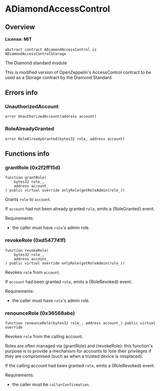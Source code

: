 # ADiamondAccessControl

## Overview

#### License: MIT

```solidity
abstract contract ADiamondAccessControl is ADiamondAccessControlStorage
```

The Diamond standard module

This is modified version of OpenZeppelin's AccessControl contract to be used as a Storage contract
by the Diamond Standard.
## Errors info

### UnauthorizedAccount

```solidity
error UnauthorizedAccount(address account)
```


### RoleAlreadyGranted

```solidity
error RoleAlreadyGranted(bytes32 role, address account)
```


## Functions info

### grantRole (0x2f2ff15d)

```solidity
function grantRole(
    bytes32 role_,
    address account_
) public virtual override onlyRole(getRoleAdmin(role_))
```

Grants `role` to `account`.

If `account` had not been already granted `role`, emits a {RoleGranted}
event.

Requirements:

- the caller must have ``role``'s admin role.
### revokeRole (0xd547741f)

```solidity
function revokeRole(
    bytes32 role_,
    address account_
) public virtual override onlyRole(getRoleAdmin(role_))
```

Revokes `role` from `account`.

If `account` had been granted `role`, emits a {RoleRevoked} event.

Requirements:

- the caller must have ``role``'s admin role.
### renounceRole (0x36568abe)

```solidity
function renounceRole(bytes32 role_, address account_) public virtual override
```

Revokes `role` from the calling account.

Roles are often managed via {grantRole} and {revokeRole}: this function's
purpose is to provide a mechanism for accounts to lose their privileges
if they are compromised (such as when a trusted device is misplaced).

If the calling account had been granted `role`, emits a {RoleRevoked}
event.

Requirements:

- the caller must be `callerConfirmation`.